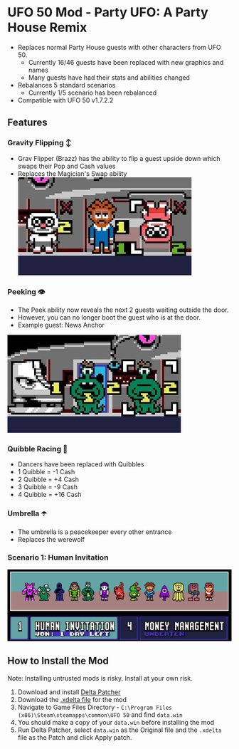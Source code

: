 # UFO 50 Mod - Party UFO: A Party House Remix
- Replaces normal Party House guests with other characters from UFO 50.
  - Currently 16/46 guests have been replaced with new graphics and names
  - Many guests have had their stats and abilities changed
- Rebalances 5 standard scenarios
  - Currently 1/5 scenario has been rebalanced
- Compatible with UFO 50 v1.7.2.2

## Features

### Gravity Flipping ↕️ 
- Grav Flipper (Brazz) has the ability to flip a guest upside down which swaps their Pop and Cash values
- Replaces the Magician's Swap ability
![Brazz between two pilots, one is upside down](/images/flipped.jpg)

### Peeking 👁️ 
- The Peek ability now reveals the next 2 guests waiting outside the door.
- However, you can no longer boot the guest who is at the door.
- Example guest: News Anchor

![Two future guests are visible outside the door](/images/peeking.jpg)

### Quibble Racing 🏁 
- Dancers have been replaced with Quibbles
- 1 Quibble = -1 Cash
- 2 Quibble = +4 Cash
- 3 Quibble = -9 Cash
- 4 Quibble = +16 Cash

### Umbrella ☂️ 
- The umbrella is a peacekeeper every other entrance
- Replaces the werewolf

### Scenario 1: Human Invitation
![13 unique guests lined up](/images/scenario1.jpg)

## How to Install the Mod

Note: Installing untrusted mods is risky. Install at your own risk. 

1. Download and install [Delta Patcher](https://github.com/marco-calautti/DeltaPatcher/releases)
2. Download the [.xdelta file](https://github.com/davidmpickett/ufo50-party-ufo/blob/main/PARTY_UFO_v1.7.2.2.xdelta) for the mod
3. Navigate to Game Files Directory - `C:\Program Files (x86)\Steam\steamapps\common\UFO 50` and find `data.win`
4. You should make a copy of your `data.win` before installing the mod
5. Run Delta Patcher, select `data.win` as the Original file and the `.xdelta` file as the Patch and click Apply patch.
